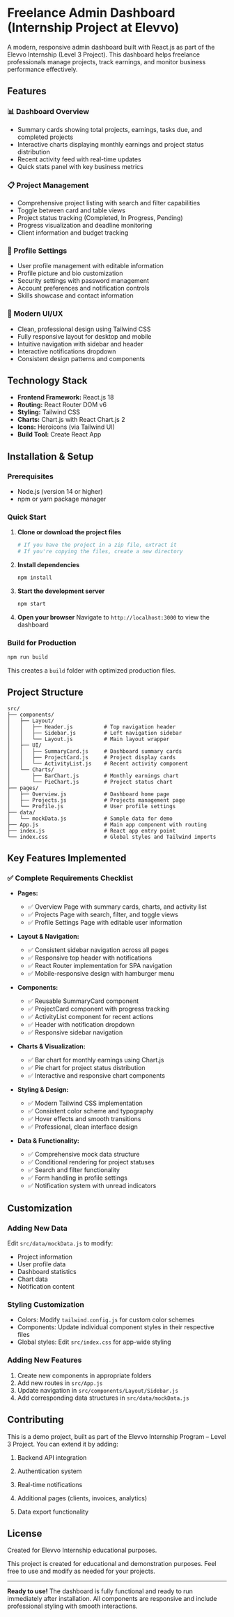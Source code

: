 # Freelance Admin Dashboard (Internship Project at Elevvo)

A modern, responsive admin dashboard built with React.js as part of the Elevvo Internship (Level 3 Project).
This dashboard helps freelance professionals manage projects, track earnings, and monitor business performance effectively.


## Features

### 📊 Dashboard Overview
- Summary cards showing total projects, earnings, tasks due, and completed projects
- Interactive charts displaying monthly earnings and project status distribution
- Recent activity feed with real-time updates
- Quick stats panel with key business metrics

### 📋 Project Management
- Comprehensive project listing with search and filter capabilities
- Toggle between card and table views
- Project status tracking (Completed, In Progress, Pending)
- Progress visualization and deadline monitoring
- Client information and budget tracking

### 👤 Profile Settings
- User profile management with editable information
- Profile picture and bio customization
- Security settings with password management
- Account preferences and notification controls
- Skills showcase and contact information

### 🎨 Modern UI/UX
- Clean, professional design using Tailwind CSS
- Fully responsive layout for desktop and mobile
- Intuitive navigation with sidebar and header
- Interactive notifications dropdown
- Consistent design patterns and components

## Technology Stack

- **Frontend Framework:** React.js 18
- **Routing:** React Router DOM v6
- **Styling:** Tailwind CSS
- **Charts:** Chart.js with React Chart.js 2
- **Icons:** Heroicons (via Tailwind UI)
- **Build Tool:** Create React App

## Installation & Setup

### Prerequisites
- Node.js (version 14 or higher)
- npm or yarn package manager

### Quick Start

1. **Clone or download the project files**
   ```bash
   # If you have the project in a zip file, extract it
   # If you're copying the files, create a new directory
   ```

2. **Install dependencies**
   ```bash
   npm install
   ```

3. **Start the development server**
   ```bash
   npm start
   ```

4. **Open your browser**
   Navigate to `http://localhost:3000` to view the dashboard

### Build for Production

```bash
npm run build
```

This creates a `build` folder with optimized production files.

## Project Structure

```
src/
├── components/
│   ├── Layout/
│   │   ├── Header.js          # Top navigation header
│   │   ├── Sidebar.js         # Left navigation sidebar
│   │   └── Layout.js          # Main layout wrapper
│   ├── UI/
│   │   ├── SummaryCard.js     # Dashboard summary cards
│   │   ├── ProjectCard.js     # Project display cards
│   │   └── ActivityList.js    # Recent activity component
│   └── Charts/
│       ├── BarChart.js        # Monthly earnings chart
│       └── PieChart.js        # Project status chart
├── pages/
│   ├── Overview.js            # Dashboard home page
│   ├── Projects.js            # Projects management page
│   └── Profile.js             # User profile settings
├── data/
│   └── mockData.js            # Sample data for demo
├── App.js                     # Main app component with routing
├── index.js                   # React app entry point
└── index.css                  # Global styles and Tailwind imports
```

## Key Features Implemented

### ✅ Complete Requirements Checklist

- **Pages:**
  - ✅ Overview Page with summary cards, charts, and activity list
  - ✅ Projects Page with search, filter, and toggle views
  - ✅ Profile Settings Page with editable user information

- **Layout & Navigation:**
  - ✅ Consistent sidebar navigation across all pages
  - ✅ Responsive top header with notifications
  - ✅ React Router implementation for SPA navigation
  - ✅ Mobile-responsive design with hamburger menu

- **Components:**
  - ✅ Reusable SummaryCard component
  - ✅ ProjectCard component with progress tracking
  - ✅ ActivityList component for recent actions
  - ✅ Header with notification dropdown
  - ✅ Responsive sidebar navigation

- **Charts & Visualization:**
  - ✅ Bar chart for monthly earnings using Chart.js
  - ✅ Pie chart for project status distribution
  - ✅ Interactive and responsive chart components

- **Styling & Design:**
  - ✅ Modern Tailwind CSS implementation
  - ✅ Consistent color scheme and typography
  - ✅ Hover effects and smooth transitions
  - ✅ Professional, clean interface design

- **Data & Functionality:**
  - ✅ Comprehensive mock data structure
  - ✅ Conditional rendering for project statuses
  - ✅ Search and filter functionality
  - ✅ Form handling in profile settings
  - ✅ Notification system with unread indicators

## Customization

### Adding New Data
Edit `src/data/mockData.js` to modify:
- Project information
- User profile data
- Dashboard statistics
- Chart data
- Notification content

### Styling Customization
- Colors: Modify `tailwind.config.js` for custom color schemes
- Components: Update individual component styles in their respective files
- Global styles: Edit `src/index.css` for app-wide styling

### Adding New Features
1. Create new components in appropriate folders
2. Add new routes in `src/App.js`
3. Update navigation in `src/components/Layout/Sidebar.js`
4. Add corresponding data structures in `src/data/mockData.js`

## Contributing

This is a demo project, built as part of the Elevvo Internship Program – Level 3 Project.
You can extend it by adding:

1. Backend API integration

2. Authentication system

3. Real-time notifications

4. Additional pages (clients, invoices, analytics)

5. Data export functionality

## License

Created for Elevvo Internship educational purposes.

This project is created for educational and demonstration purposes. Feel free to use and modify as needed for your projects.

---

**Ready to use!** The dashboard is fully functional and ready to run immediately after installation. All components are responsive and include professional styling with smooth interactions.
